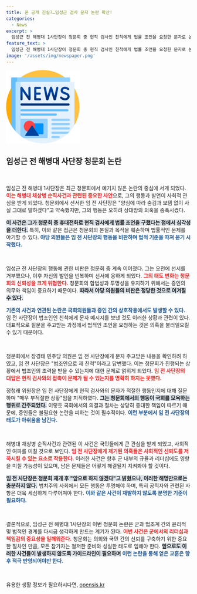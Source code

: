 ```yaml
---
title: 폰 공개 진실?…임성근 검사 문자 논란 확산!
categories:
  - News
excerpt: >
  임성근 전 해병대 1사단장이 청문회 중 현직 검사인 친척에게 법률 조언을 요청한 문자로 논란에 휘말렸다. 증언 중 전화 사용과 문자 송신이 공개되며 야권의 강한 비판을 받았고, 임 전 사단장은 부적절했다는 동의 하에 재발 방지를 약속했다.
feature_text: >
  임성근 전 해병대 1사단장이 청문회 중 현직 검사인 친척에게 법률 조언을 요청한 문자로 논란에 휘말렸다. 증언 중 전화 사용과 문자 송신이 공개되며 야권의 강한 비판을 받았고, 임 전 사단장은 부적절했다는 동의 하에 재발 방지를 약속했다.
image: '/assets/img/newspaper.png'
---
```


<p><img src="/assets/img/newspaper.png" alt="kimp 속보" /></p>

<h2 data-ke-size="size26">임성근 전 해병대 사단장 청문회 논란</h2>

<p data-ke-size="size16">&nbsp;</p>

<p>임성근 전 해병대 1사단장은 최근 청문회에서 예기치 않은 논란의 중심에 서게 되었다. <b><span style="color: #ee2323;">이는 해병대 채상병 순직사건과 관련된 중요한 사안</span></b>으로, 그의 행동과 발언이 사회적 관심을 받게 되었다. 청문회에서 선서한 임 전 사단장은 "양심에 따라 숨김과 보탬 없이 사실 그대로 말하겠다"고 약속했지만, 그의 행동은 오히려 상대방의 의혹을 증폭시켰다. </p>

<p><b><span style="background-color: #21538527;">이 사건은 그가 청문회 중 휴대전화로 현직 검사에게 법률 조언을 구했다는 점에서 심각성을 더한다.</span></b> 특히, 이와 같은 접근은 청문회의 본질과 목적을 훼손하며 법률적인 문제를 야기할 수 있다. <b><span style="color: #1a5490;">야당 의원들은 임 전 사단장의 행동을 비판하며 법적 기준을 따져 묻기 시작했다.</span></b></p>

<p data-ke-size="size16">&nbsp;</p>

<p>임성근 전 사단장의 행동에 관한 비판은 청문회 중 계속 이어졌다. 그는 오전에 선서를 거부했으나, 이후 자신의 발언을 번복하며 선서에 응하게 되었다. <b><span style="color: #ee2323;">그의 태도 변화는 청문회의 신뢰성을 크게 위협한다.</span></b> 청문회의 합법성과 투명성을 유지하기 위해서는 증인의 의무와 책임이 중요하기 때문이다. <b><span style="background-color: #21538527;">따라서 야당 의원들의 비판은 정당한 것으로 여겨질 수 있다.</span></b> </p>

<p><b><span style="color: #1a5490;">기존의 사건과 연관된 논란은 국회의원들과 증인 간의 상호작용에서도 발생할 수 있다.</span></b> 임 전 사단장이 법조인인 친척에게 문자 메시지를 보낸 것도 이러한 상황과 관련이 있다. 대표적으로 질문을 주고받는 과정에서 법적인 조언을 요청하는 것은 의혹을 불러일으킬 수 있기 때문이다.</p>

<p data-ke-size="size16">&nbsp;</p>

<p>청문회에서 장경태 민주당 의원은 임 전 사단장에게 문자 주고받은 내용을 확인하려 하였고, 임 전 사단장은 "법조인으로 제 친척"이라고 답변했다. 이는 청문회가 진행되는 상황에서 법조인의 조력을 받을 수 있는지에 대한 문제로 얽히게 되었다. <b><span style="color: #ee2323;">임 전 사단장의 대답은 현직 검사와의 접촉이 문제가 될 수 있는지를 명확히 하지는 못했다.</span></b> </p>

<p>정청래 위원장은 임 전 사단장에게 현직 검사와의 문자가 적절한 행동인지에 대해 질문하며 "매우 부적절한 상황"임을 지적하였다. <b><span style="background-color: #21538527;">그는 청문회에서의 행동이 국회를 모욕하는 행위로 간주되었다.</span></b> 이렇듯 국회에서의 의결과 절차는 상당히 중대한 책임이 따르기 때문에, 증인들은 불필요한 논란을 피하는 것이 필수적이다. <b><span style="color: #1a5490;">이런 부분에서 임 전 사단장의 태도가 아쉬움을 남긴다.</span></b> </p>

<p data-ke-size="size16">&nbsp;</p>

<p>해병대 채상병 순직사건과 관련된 이 사건은 국민들에게 큰 관심을 받게 되었고, 사회적인 여파를 미칠 것으로 보인다. <b><span style="color: #ee2323;">임 전 사단장에게 제기된 의혹들은 사회적인 신뢰도를 저하시킬 수 있는 요소로 작용한다.</span></b> 이러한 사건은 향후 군 내부의 규율과 리더십에도 영향을 미칠 가능성이 있으며, 남은 문제들은 어떻게 해결될지 지켜봐야 할 것이다.</p>

<p><b><span style="background-color: #21538527;">임 전 사단장은 청문회 재개 후 "앞으로 하지 않겠다"고 밝혔으나, 이러한 해명만으로는 충분하지 않다.</span></b> 법치주의 사회에서 모든 행동은 투명해야 하며, 특히 공직자와 관련된 사항은 더욱 세심하게 다루어져야 한다. <b><span style="color: #1a5490;">이와 같은 사건이 재발하지 않도록 분명한 기준이 필요하다.</span></b></p>

<p data-ke-size="size16">&nbsp;</p>

<p>결론적으로, 임성근 전 해병대 1사단장의 이번 청문회 논란은 군과 법조계 간의 윤리적 및 법적인 경계를 다시금 생각하게 만드는 계기가 된다. <b><span style="color: #ee2323;">이번 사건은 군에서의 리더십과 책임감의 중요성을 일깨워준다.</span></b> 청문회는 의회와 국민 간의 신뢰를 구축하기 위한 중요한 절차인 만큼, 모든 참가자는 철저한 준비와 성실한 태도로 임해야 한다. <b><span style="background-color: #21538527;">앞으로도 이러한 사건들이 발생하지 않도록 가이드라인이 필요하며</span></b> <b><span style="color: #1a5490;">이런 논란을 통해 얻은 교훈은 향후 적극 반영되어야만 한다.</span></b> </p>

<p data-ke-size="size16">&nbsp;</p>
유용한 생활 정보가 필요하시다면, <a href="https://opensis.kr" rel="dofollow">opensis.kr</a>


